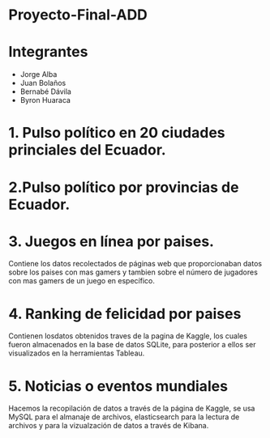 # Proyecto-Final-ADD

# Integrantes
* Jorge Alba
* Juan Bolaños
* Bernabé Dávila
* Byron Huaraca

# 1. Pulso político en 20 ciudades princiales del Ecuador.

# 2.Pulso político por provincias de Ecuador.

# 3. Juegos en línea por paises.
Contiene los datos recolectados de páginas web que proporcionaban datos sobre los paises con mas gamers y tambien sobre el número de jugadores con mas gamers de un juego en específico.
# 4. Ranking de felicidad por paises
Contienen losdatos obtenidos  traves de la pagina de Kaggle, los cuales fueron almacenados en la base de datos SQLite, para posterior a ellos ser visualizados en la herramientas Tableau.

# 5. Noticias o eventos mundiales
Hacemos la recopilación de datos a través de la página de Kaggle, se usa MySQL para el almanaje de archivos, elasticsearch para la lectura de archivos y para la vizualzación de datos a través de Kibana.

